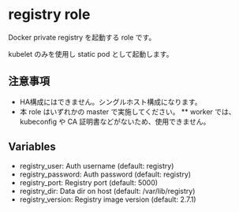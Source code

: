 # registry role

Docker private registry を起動する role です。

kubelet のみを使用し static pod として起動します。

## 注意事項

* HA構成にはできません。シングルホスト構成になります。 
* 本 role はいずれかの master で実施してください。
** worker では、kubeconfig や CA 証明書などがないため、使用できません。

## Variables

* registry_user: Auth username (default: registry)
* registry_password: Auth password (default: registry)
* registry_port: Registry port (default: 5000)
* registry_dir: Data dir on host (default: /var/lib/registry)
* registry_version: Registry image version (default: 2.7.1)
